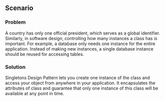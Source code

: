 ## Scenario

### Problem

A country has only one official president, which serves as a global identifier. Similarly, in software design, controlling how many instances a class has is important. For example, a database only needs one instance for the entire application. Instead of making new instances, a single database instance should be reused for accessing tables.

### Solution

Singletons Design Pattern lets you create one instance of the class and access your object from anywhere in your application. It encapsulates the attributes of class and guarantee that only one instance of this class will be available at any point in time.
